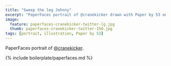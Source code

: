 ```yaml
---
title: "Sweep the leg Johnny"
excerpt: "PaperFaces portrait of @cranekicker drawn with Paper by 53 on an iPad."
image: 
  feature: paperfaces-cranekicker-twitter-lg.jpg
  thumb: paperfaces-cranekicker-twitter-150.jpg
tags: [portrait, illustration, Paper by 53]
---
```


PaperFaces portrait of [@cranekicker](http://twitter.com/cranekicker).

{% include boilerplate/paperfaces.md %}